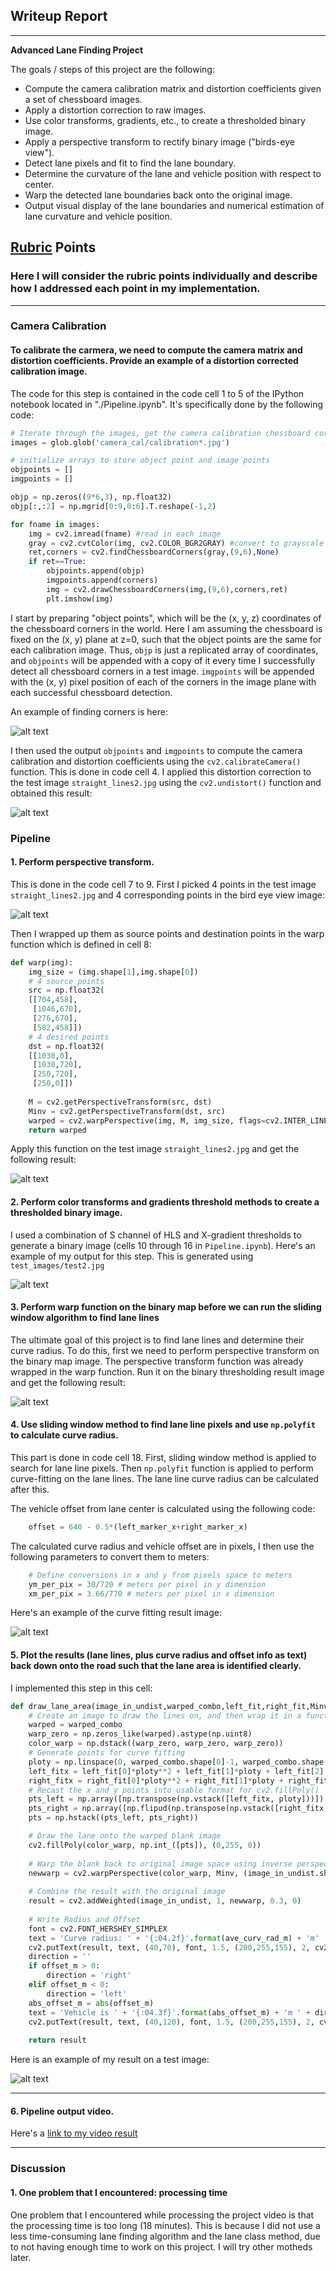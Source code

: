 ## Writeup Report

---

**Advanced Lane Finding Project**

The goals / steps of this project are the following:

* Compute the camera calibration matrix and distortion coefficients given a set of chessboard images.
* Apply a distortion correction to raw images.
* Use color transforms, gradients, etc., to create a thresholded binary image.
* Apply a perspective transform to rectify binary image ("birds-eye view").
* Detect lane pixels and fit to find the lane boundary.
* Determine the curvature of the lane and vehicle position with respect to center.
* Warp the detected lane boundaries back onto the original image.
* Output visual display of the lane boundaries and numerical estimation of lane curvature and vehicle position.

[//]: # (Image References)

[image1]: ./output_images/Camera_Cali.png "Cam Calib"
[image2]: ./output_images/Straight_Ori_vs_Undist.JPG "Straight_Ori_vs_Undist"
[image3]: ./output_images/Test2_ColorBin_vs_CombThresh.JPG "Binary Example"
[image4]: ./output_images/Straight_Undist_vs_Warped.JPG "Warp Example"
[image5]: ./output_images/Test2_CombBin_vs_WarpedBin.JPG "Warped Bin"
[image6]: ./output_images/sliding_window_curve.png "sliding window for curve"
[image7]: ./output_images/Four_Points.JPG "picking 4 points"
[image8]: ./output_images/Test2out.JPG "output example image"
[video1]: ./project_video_out.mp4 "Video"

## [Rubric](https://review.udacity.com/#!/rubrics/571/view) Points

### Here I will consider the rubric points individually and describe how I addressed each point in my implementation.  

---


### Camera Calibration

#### To calibrate the carmera, we need to compute the camera matrix and distortion coefficients. Provide an example of a distortion corrected calibration image.

The code for this step is contained in the code cell 1 to 5 of the IPython notebook located in "./Pipeline.ipynb". It's specifically done by the following code:
```python
# Iterate through the images, get the camera calibration chessboard corners
images = glob.glob('camera_cal/calibration*.jpg')

# initialize arrays to store object point and image points
objpoints = []
imgpoints = []

objp = np.zeros((9*6,3), np.float32)
objp[:,:2] = np.mgrid[0:9,0:6].T.reshape(-1,2)

for fname in images:
    img = cv2.imread(fname) #read in each image
    gray = cv2.cvtColor(img, cv2.COLOR_BGR2GRAY) #convert to grayscale
    ret,corners = cv2.findChessboardCorners(gray,(9,6),None)
    if ret==True:
        objpoints.append(objp)
        imgpoints.append(corners)
        img = cv2.drawChessboardCorners(img,(9,6),corners,ret)
        plt.imshow(img)
```

I start by preparing "object points", which will be the (x, y, z) coordinates of the chessboard corners in the world. Here I am assuming the chessboard is fixed on the (x, y) plane at z=0, such that the object points are the same for each calibration image.  Thus, `objp` is just a replicated array of coordinates, and `objpoints` will be appended with a copy of it every time I successfully detect all chessboard corners in a test image.  `imgpoints` will be appended with the (x, y) pixel position of each of the corners in the image plane with each successful chessboard detection.

An example of finding corners is here:

![alt text][image1]

I then used the output `objpoints` and `imgpoints` to compute the camera calibration and distortion coefficients using the `cv2.calibrateCamera()` function. This is done in code cell 4. I applied this distortion correction to the test image `straight_lines2.jpg` using the `cv2.undistort()` function and obtained this result: 

![alt text][image2]

### Pipeline

#### 1. Perform perspective transform.

This is done in the code cell 7 to 9. First I picked 4 points in the test image `straight_lines2.jpg` and 4 corresponding points in the bird eye view image:

![alt text][image7]

Then I wrapped up them as source points and destination points in the warp function which is defined in cell 8:

```python
def warp(img):
    img_size = (img.shape[1],img.shape[0])
    # 4 source points
    src = np.float32(
    [[704,458],
     [1046,670],
     [276,670],
     [582,458]])
    # 4 desired points
    dst = np.float32(
    [[1030,0],
     [1030,720],
     [250,720],
     [250,0]])
    
    M = cv2.getPerspectiveTransform(src, dst)
    Minv = cv2.getPerspectiveTransform(dst, src)
    warped = cv2.warpPerspective(img, M, img_size, flags=cv2.INTER_LINEAR)
    return warped
```

Apply this function on the test image `straight_lines2.jpg` and get the following result:

![alt text][image4]

#### 2. Perform color transforms and gradients threshold methods to create a thresholded binary image.

I used a combination of S channel of HLS and X-gradient thresholds to generate a binary image (cells 10 through 16 in `Pipeline.ipynb`).  Here's an example of my output for this step. This is generated using `test_images/test2.jpg`

![alt text][image3]

#### 3. Perform warp function on the binary map before we can run the sliding window algorithm to find lane lines

The ultimate goal of this project is to find lane lines and determine their curve radius. To do this, first we need to perform perspective transform on the binary map image. The perspective transform function was already wrapped in the warp function. Run it on the binary thresholding result image and get the following result:

![alt text][image5]

#### 4. Use sliding window method to find lane line pixels and use `np.polyfit` to calculate curve radius.

This part is done in code cell 18. First, sliding window method is applied to search for lane line pixels. Then `np.polyfit` function is applied to perform curve-fitting on the lane lines. The lane line curve radius can be calculated after this.

The vehicle offset from lane center is calculated using the following code:

```python
    offset = 640 - 0.5*(left_marker_x+right_marker_x)
```

The calculated curve radius and vehicle offset are in pixels, I then use the following parameters to convert them to meters:

```python
    # Define conversions in x and y from pixels space to meters
    ym_per_pix = 30/720 # meters per pixel in y dimension
    xm_per_pix = 3.66/770 # meters per pixel in x dimension
```

Here's an example of the curve fitting result image:

![alt text][image6]

#### 5. Plot the results (lane lines, plus curve radius and offset info as text) back down onto the road such that the lane area is identified clearly.

I implemented this step in this cell:

```python
def draw_lane_area(image_in_undist,warped_combo,left_fit,right_fit,Minv,ave_curv_rad_m,offset_m):
    # Create an image to draw the lines on, and then wrap it in a function
    warped = warped_combo
    warp_zero = np.zeros_like(warped).astype(np.uint8)
    color_warp = np.dstack((warp_zero, warp_zero, warp_zero))
    # Generate points for curve fitting
    ploty = np.linspace(0, warped_combo.shape[0]-1, warped_combo.shape[0] )
    left_fitx = left_fit[0]*ploty**2 + left_fit[1]*ploty + left_fit[2]
    right_fitx = right_fit[0]*ploty**2 + right_fit[1]*ploty + right_fit[2]
    # Recast the x and y points into usable format for cv2.fillPoly()
    pts_left = np.array([np.transpose(np.vstack([left_fitx, ploty]))])
    pts_right = np.array([np.flipud(np.transpose(np.vstack([right_fitx, ploty])))])
    pts = np.hstack((pts_left, pts_right))

    # Draw the lane onto the warped blank image
    cv2.fillPoly(color_warp, np.int_([pts]), (0,255, 0))
    
    # Warp the blank back to original image space using inverse perspective matrix (Minv)
    newwarp = cv2.warpPerspective(color_warp, Minv, (image_in_undist.shape[1], image_in_undist.shape[0])) 
    
    # Combine the result with the original image
    result = cv2.addWeighted(image_in_undist, 1, newwarp, 0.3, 0)
    
    # Write Radius and Offset
    font = cv2.FONT_HERSHEY_SIMPLEX
    text = 'Curve radius: ' + '{:04.2f}'.format(ave_curv_rad_m) + 'm'
    cv2.putText(result, text, (40,70), font, 1.5, (200,255,155), 2, cv2.LINE_AA)
    direction = ''
    if offset_m > 0:
        direction = 'right'
    elif offset_m < 0:
        direction = 'left'
    abs_offset_m = abs(offset_m)
    text = 'Vehicle is ' + '{:04.3f}'.format(abs_offset_m) + 'm ' + direction + ' from lane center'
    cv2.putText(result, text, (40,120), font, 1.5, (200,255,155), 2, cv2.LINE_AA)
    
    return result
```

Here is an example of my result on a test image:

![alt text][image8]

---

#### 6. Pipeline output video.

Here's a [link to my video result](https://youtu.be/24lxecUt1AA)

---

### Discussion

#### 1. One problem that I encountered: processing time

One problem that I encountered while processing the project video is that the processing time is too long (18 minutes). This is because I did not use a less time-consuming lane finding algorithm and the lane class method, due to not having enough time to work on this project. I will try other motheds later.
